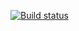 [![Build status](https://ci.appveyor.com/api/projects/status/wjab4gw9nmd9iydx?svg=true)](https://ci.appveyor.com/project/github-param/jekyll)


